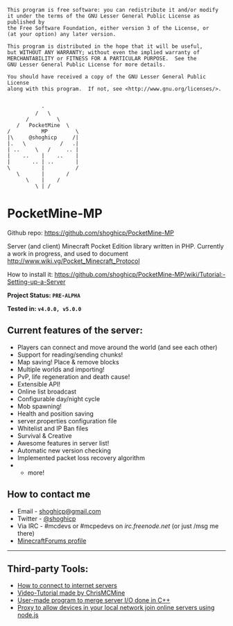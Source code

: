 	This program is free software: you can redistribute it and/or modify
	it under the terms of the GNU Lesser General Public License as published by
	the Free Software Foundation, either version 3 of the License, or
	(at your option) any later version.

	This program is distributed in the hope that it will be useful,
	but WITHOUT ANY WARRANTY; without even the implied warranty of
	MERCHANTABILITY or FITNESS FOR A PARTICULAR PURPOSE.  See the
	GNU Lesser General Public License for more details.

	You should have received a copy of the GNU Lesser General Public License
	along with this program.  If not, see <http://www.gnu.org/licenses/>.


			   -
			 /   \
		  /         \
	   /   PocketMine  \
	/          MP         \
	|\     @shoghicp     /|
	|.   \           /   .|
	| ..     \   /     .. |
	|    ..    |    ..    |
	|       .. | ..       |
	\          |          /
	   \       |       /
		  \    |    /
			 \ | /		 
		 

PocketMine-MP
=============
Github repo: https://github.com/shoghicp/PocketMine-MP

Server (and client) Minecraft Pocket Edition library written in PHP.
Currently a work in progress, and used to document http://www.wiki.vg/Pocket_Minecraft_Protocol

How to install it: https://github.com/shoghicp/PocketMine-MP/wiki/Tutorial:-Setting-up-a-Server

**Project Status: `PRE-ALPHA`**

**Tested in: `v4.0.0, v5.0.0`**


Current features of the server:
-------------------------------
* Players can connect and move around the world (and see each other)
* Support for reading/sending chunks!
* Map saving! Place & remove blocks
* Multiple worlds and importing!
* PvP, life regeneration and death cause!
* Extensible API!
* Online list broadcast
* Configurable day/night cycle
* Mob spawning!
* Health and position saving
* server.properties configuration file
* Whitelist and IP Ban files
* Survival & Creative
* Awesome features in server list!
* Automatic new version checking
* Implemented packet loss recovery algorithm
* + more!


How to contact me
-----------------
* Email - <shoghicp@gmail.com>
* Twitter - [@shoghicp](https://twitter.com/shoghicp)
* Via IRC - #mcdevs or #mcpedevs on *irc.freenode.net* (or just /msg me there)
* [MinecraftForums profile](http://www.minecraftforum.net/user/1476633-shoghicp/)

	
---------------------------------------
	
	
Third-party Tools:
------------------
* [How to connect to internet servers](http://www.minecraftforum.net/topic/1256915-legit-minecraftpe-online-multiplayer/)
* [Video-Tutorial made by ChrisMCMine](http://www.youtube.com/watch?v=GC9MBVaHge0)
* [User-made program to merge server I/O done in C++](https://github.com/filfat/MCPES_CPP_INPUT/)
* [Proxy to allow devices in your local network join online servers using node.js](https://github.com/brandon15811/Minecraft-PE-Proxy)